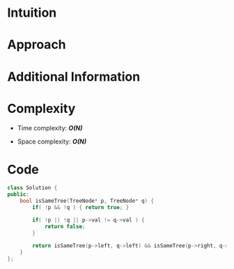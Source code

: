 # Intuition

# Approach

# Additional Information

# Complexity
- Time complexity: ***O(N)***
<!-- Add your time complexity here, e.g. $$O(n)$$ -->

- Space complexity: ***O(N)***
<!-- Add your space complexity here, e.g. $$O(n)$$ -->

# Code
```cpp
class Solution {
public:
    bool isSameTree(TreeNode* p, TreeNode* q) {
        if( !p && !q ) { return true; }

        if( !p || !q || p->val != q->val ) {
            return false;
        }
            
        return isSameTree(p->left, q->left) && isSameTree(p->right, q->right);
    }
};
```
